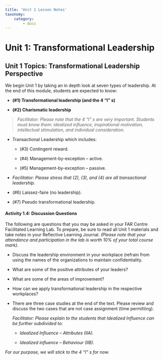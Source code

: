 ```yaml
---
title: 'Unit 1 Lesson Notes'
taxonomy:
    category:
        - docs
---
```


Unit 1: Transformational Leadership
===================================

Unit 1 Topics: Transformational Leadership Perspective
------------------------------------------------------

We begin Unit 1 by taking an in depth look at seven types of leadership. At the
end of this module, students are expected to know:

-   **(\#1) Transformational leadership (and the 4 “I” s)**

-   **(\#2) Charismatic leadership**

>   *Facilitator: Please note that the 4 “I” s are very important. Students must
>   know them: idealized influence, inspirational motivation, intellectual
>   stimulation, and individual consideration.*

-   Transactional Leadership which includes:

    -   (\#3) Contingent reward.

    -   (\#4) Management-by-exception – active.

    -   (\#5) Management-by-exception – passive.

-   *Facilitator: Please stress that (2), (3), and (4) are all transactional
    leadership.*

-   (\#6) Laissez-faire (no leadership).

-   (\#7) Pseudo transformational leadership.

#### Activity 1.4: Discussion Questions

The following are questions that you may be asked in your FAR Centre Facilitated
Learning Lab. To prepare, be sure to read all Unit 1 materials and take notes in
your Reflective Learning Journal. *(Please note that your attendance and
participation in the lab is worth 10% of your total course mark).*

-   Discuss the leadership environment in your workplace (refrain from using the
    names of the organizations to maintain confidentiality.

-   What are some of the positive attributes of your leaders?

-   What are some of the areas of improvement?

-   How can we apply transformational leadership in the respective workplaces?

-   There are three case studies at the end of the text. Please review and
    discuss the two cases that are not case assignment (time permitting).

    *Facilitator: Please explain to the students that Idealized Influence can be
    further subdivided to:*

    -   *Idealized Influence – Attributes (IIA).*

    -   *Idealized influence – Behaviour (IIB).*

*For our purpose, we will stick to the 4 “I” s for now.*
